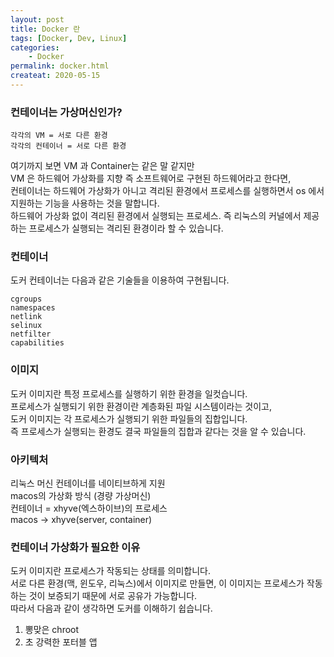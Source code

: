 ```yaml
---
layout: post
title: Docker 란
tags: [Docker, Dev, Linux]
categories:
    - Docker
permalink: docker.html
createat: 2020-05-15
---
```


### 컨테이너는 가상머신인가?

```
각각의 VM = 서로 다른 환경
각각의 컨테이너 = 서로 다른 환경
```

여기까지 보면 VM 과 Container는 같은 말 같지만  
VM 은 하드웨어 가상화를 지향 즉 소프트웨어로 구현된 하드웨어라고 한다면,  
컨테이너는 하드웨어 가상화가 아니고 격리된 환경에서 프로세스를 실행하면서 os 에서 지원하는 기능을 사용하는 것을 말합니다.  
하드웨어 가상화 없이 격리된 환경에서 실행되는 프로세스. 즉 리눅스의 커널에서 제공하는 프로세스가 실행되는 격리된 환경이라 할 수 있습니다.

### 컨테이너

도커 컨테이너는 다음과 같은 기술들을 이용하여 구현됩니다.

```
cgroups
namespaces
netlink
selinux
netfilter
capabilities
```

### 이미지

도커 이미지란 특정 프로세스를 실행하기 위한 환경을 일컷습니다.  
프로세스가 실행되기 위한 환경이란 계층화된 파일 시스템이라는 것이고,  
도커 이미지는 각 프로세스가 실행되기 위한 파일들의 집합입니다.  
즉 프로세스가 실행되는 환경도 결국 파일들의 집합과 같다는 것을 알 수 있습니다.

### 아키텍처

리눅스 머신
컨테이너를 네이티브하게 지원  
macos의 가상화 방식 (경량 가상머신)  
컨테이너 = xhyve(엑스하이브)의 프로세스  
macos -> xhyve(server, container)

### 컨테이너 가상화가 필요한 이유

도커 이미지란 프로세스가 작동되는 상태를 의미합니다.  
서로 다른 환경(맥, 윈도우, 리눅스)에서 이미지로 만들면, 이 이미지는 프로세스가 작동하는 것이 보증되기 때문에 서로 공유가 가능합니다.  
따라서 다음과 같이 생각하면 도커를 이해하기 쉽습니다.

1. 뽕맞은 chroot
2. 초 강력한 포터블 앱
